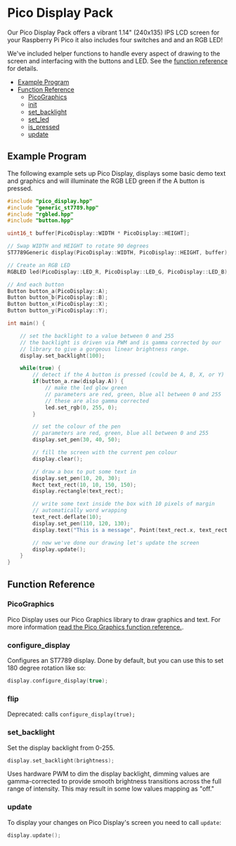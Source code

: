 # Pico Display Pack <!-- omit in toc -->

Our Pico Display Pack offers a vibrant 1.14" (240x135) IPS LCD screen for your Raspberry Pi Pico it also includes four switches and and an RGB LED!

We've included helper functions to handle every aspect of drawing to the screen and interfacing with the buttons and LED. See the [function reference](#function-reference) for details.

- [Example Program](#example-program)
- [Function Reference](#function-reference)
  - [PicoGraphics](#picographics)
  - [init](#init)
  - [set_backlight](#set_backlight)
  - [set_led](#set_led)
  - [is_pressed](#is_pressed)
  - [update](#update)

## Example Program

The following example sets up Pico Display, displays some basic demo text and graphics and will illuminate the RGB LED green if the A button is pressed.

```c++
#include "pico_display.hpp"
#include "generic_st7789.hpp"
#include "rgbled.hpp"
#include "button.hpp"

uint16_t buffer[PicoDisplay::WIDTH * PicoDisplay::HEIGHT];

// Swap WIDTH and HEIGHT to rotate 90 degrees
ST7789Generic display(PicoDisplay::WIDTH, PicoDisplay::HEIGHT, buffer);

// Create an RGB LED
RGBLED led(PicoDisplay::LED_R, PicoDisplay::LED_G, PicoDisplay::LED_B);

// And each button
Button button_a(PicoDisplay::A);
Button button_b(PicoDisplay::B);
Button button_x(PicoDisplay::X);
Button button_y(PicoDisplay::Y);

int main() {

    // set the backlight to a value between 0 and 255
    // the backlight is driven via PWM and is gamma corrected by our
    // library to give a gorgeous linear brightness range.
    display.set_backlight(100);

    while(true) {
        // detect if the A button is pressed (could be A, B, X, or Y)
        if(button_a.raw(display.A)) {
            // make the led glow green
            // parameters are red, green, blue all between 0 and 255
            // these are also gamma corrected
            led.set_rgb(0, 255, 0);
        }

        // set the colour of the pen
        // parameters are red, green, blue all between 0 and 255
        display.set_pen(30, 40, 50);

        // fill the screen with the current pen colour
        display.clear();

        // draw a box to put some text in
        display.set_pen(10, 20, 30);
        Rect text_rect(10, 10, 150, 150);
        display.rectangle(text_rect);

        // write some text inside the box with 10 pixels of margin
        // automatically word wrapping
        text_rect.deflate(10);
        display.set_pen(110, 120, 130);
        display.text("This is a message", Point(text_rect.x, text_rect.y), text_rect.w);

        // now we've done our drawing let's update the screen
        display.update();
    }
}
```

## Function Reference

### PicoGraphics

Pico Display uses our Pico Graphics library to draw graphics and text. For more information [read the Pico Graphics function reference.](../pico_graphics/README.md#function-reference).

### configure_display

Configures an ST7789 display. Done by default, but you can use this to set 180 degree rotation like so:

```c++
display.configure_display(true);
```

### flip

Deprecated: calls `configure_display(true);`

### set_backlight

Set the display backlight from 0-255.

```c++
display.set_backlight(brightness);
```

Uses hardware PWM to dim the display backlight, dimming values are gamma-corrected to provide smooth brightness transitions across the full range of intensity. This may result in some low values mapping as "off."

### update

To display your changes on Pico Display's screen you need to call `update`:

```c++
display.update();
```
